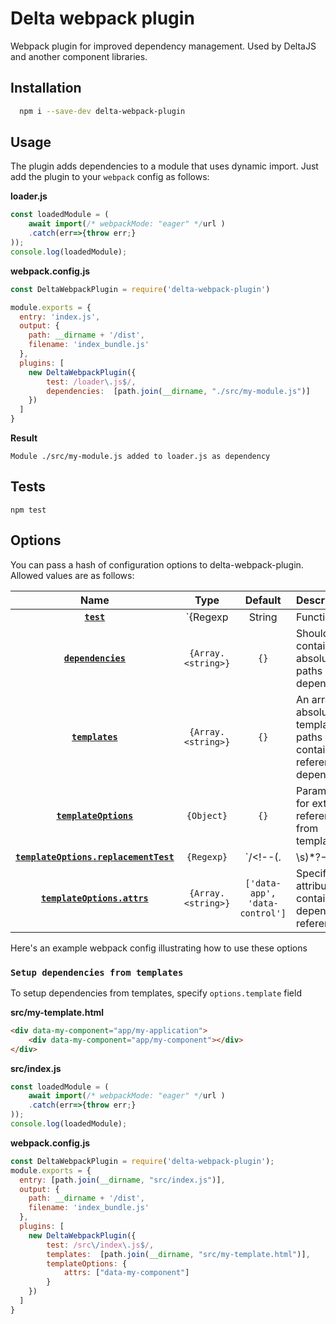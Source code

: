 Delta webpack plugin
=========

Webpack plugin for improved dependency management. Used by DeltaJS and another component libraries.

## Installation

```bash
  npm i --save-dev delta-webpack-plugin
```
## Usage

The plugin adds dependencies to a module that uses dynamic import. Just add the plugin to your `webpack`
config as follows:


**loader.js**
```js
const loadedModule = (
    await import(/* webpackMode: "eager" */url )
    .catch(err=>{throw err;}
));
console.log(loadedModule);
```
**webpack.config.js**
```js
const DeltaWebpackPlugin = require('delta-webpack-plugin')

module.exports = {
  entry: 'index.js',
  output: {
    path: __dirname + '/dist',
    filename: 'index_bundle.js'
  },
  plugins: [
    new DeltaWebpackPlugin({
        test: /loader\.js$/,
        dependencies:  [path.join(__dirname, "./src/my-module.js")]
    })
  ]
}
```
**Result**

```
Module ./src/my-module.js added to loader.js as dependency
```

## Tests

  `npm test`



## Options

You can pass a hash of configuration options to delta-webpack-plugin. Allowed values are as follows:

|Name|Type|Default|Description|
|:--:|:--:|:-----:|:----------|
|**[`test`](#)**|`{Regexp | String | Function}`|`undefined`|Specifies the module to which you want to add dependencies. If this option is omitted the dependencies will be add to all modules with dynamic import |
|**[`dependencies`](#)**|`{Array.<string>}`|`{}`|Should contain absolute paths of the dependencies|
|**[`templates`](#)**|`{Array.<string>}`|`{}`|An array of absolute template paths containing references to dependencies|
|**[`templateOptions`](#)**|`{Object}`|`{}`|Parameters for extracting references from templates|
|**[`templateOptions.replacementTest`](#)**|`{Regexp}`|`/<!--(.|\s)*?-->/gm`|Specifies the blocks that should be excluded from the analysis|
|**[`templateOptions.attrs`](#)**|`{Array.<string>}`|`['data-app', 'data-control']`|Specifies the attributes that contain dependency references|

Here's an example webpack config illustrating how to use these options

### `Setup dependencies from templates`

To setup dependencies from templates, specify `options.template` field

**src/my-template.html**
```html
<div data-my-component="app/my-application">
    <div data-my-component="app/my-component"></div>
</div>
```

**src/index.js**
```js
const loadedModule = (
    await import(/* webpackMode: "eager" */url )
    .catch(err=>{throw err;}
));
console.log(loadedModule);
```

**webpack.config.js**
```js
const DeltaWebpackPlugin = require('delta-webpack-plugin');
module.exports = {
  entry: [path.join(__dirname, "src/index.js")],
  output: {
    path: __dirname + '/dist',
    filename: 'index_bundle.js'
  },
  plugins: [
    new DeltaWebpackPlugin({
        test: /src\/index\.js$/,
        templates:  [path.join(__dirname, "src/my-template.html")],
        templateOptions: {
            attrs: ["data-my-component"]
        }
    })
  ]
}
```



